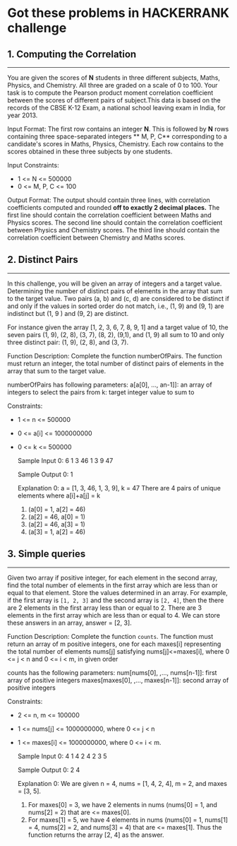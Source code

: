 # Got these problems in HACKERRANK challenge


## 1. Computing the Correlation
-----
You are given  the scores of **N** students in three different subjects, Maths, Physics, and Chemistry.
All three are graded on a scale of 0 to 100.
Your task is to compute the Pearson product moment correlation coefficient between the scores of different pairs of subject.This data is based on the records of the CBSE K-12 Exam, a national school leaving exam in India, for year 2013.

Input Format:
The first row contains an integer **N**.
This is followed by **N** rows containing three space-separated integers ** M, P, C** corresponding to a candidate's scores in Maths, Physics, Chemistry.
Each row contains to the scores obtained in these three subjects by one students.

Input Constraints:
- 1 <= N <= 500000
- 0 <= M, P, C <= 100

Output Format:
The output should contain three lines, with correlation coefficients computed and rounded **off to exactly 2 decimal places.**
The first line should contain the correlation coefficient between Maths and Physics scores.
The second line should contain the correlation coefficient between Physics and Chemistry scores.
The third line should contain the correlation coefficient between Chemistry and Maths scores.




## 2. Distinct Pairs
-----
In this challenge, you will be given an array of integers and a target value. 
Determining the number of distinct pairs of elements in the array that sum to the target value.
Two pairs (a, b) and (c, d) are considered to be distinct if and only if the values in sorted order do not match, i.e., (1, 9) and (9, 1) are indistinct but (1, 9 ) and (9, 2) are distinct.

For instance given the array [1, 2, 3, 6, 7, 8, 9, 1] and a target value of 10, the seven pairs (1, 9), (2, 8), (3, 7), (8, 2), (9,1), and (1, 9) all sum to 10 and only three distinct pair: (1, 9), (2, 8), and (3, 7).

Function Description:
Complete the function numberOfPairs. The function must return an integer, the total number of distinct pairs of elements in the array that sum to the target value.

numberOfPairs has following parameters:
a[a[0], ..., an-1]]: an array of integers to select the pairs from 
k: target integer value to sum to

Constraints:  
- 1 <= n <= 500000
- 0 <= a[i] <= 1000000000
- 0 <= k <= 500000

	Sample Input 0:
	6
	1
	3
	46
	1
	3
	9
	47
	
	Sample Output 0:
	1
	
	Explanation 0:
	a = [1, 3, 46, 1, 3, 9], k = 47
	There are 4 pairs of unique elements where a[i]+a[j] = k
	1. (a[0] = 1, a[2] = 46)
	2. (a[2] = 46, a[0] = 1)
	3. (a[2] = 46, a[3] = 1)
	4. (a[3] = 1, a[2] = 46) 

## 3. Simple queries
-----

Given two array if positive integer, for each element in the second array, find the total number of elements in the first array which are less than or equal to that element.
Store the values determined in an array.
For example, if the first array is `[1, 2, 3]` and the second array is `[2, 4]`, then the there are 2 elements in the first array less than or equal to 2.
There are 3 elements in the first array which are less than or equal to 4.
We can store these answers in an array, answer = [2, 3].

Function Description:
Complete the function `counts`. 
The function must return an array of m positive integers, one for each maxes[i] representing the total number of elements nums[j] satisfying nums[j]<=maxes[i], where 0 <= j < n and 0 <= i < m, in given order

counts has the following parameters:
num[nums[0], ,..., nums[n-1]]: first array of positive integers
maxes[maxes[0], ,..., maxes[n-1]]: second array of positive integers


Constraints:  
- 2 <= n, m <= 100000
- 1 <= nums[j] <= 1000000000, where 0 <= j < n
- 1 <= maxes[i] <= 1000000000, where 0 <= i < m.

	Sample Input 0:
	4
	1
	4
	2
	4
	2
	3
	5
	
	Sample Output 0:
	2
	4
	
	Explanation 0:
	We are given n = 4, nums = [1, 4, 2, 4], m = 2, and maxes = [3, 5].
	1. For maxes[0] = 3, we have 2 elements in nums (nums[0] = 1, and nums[2] = 2) that are <= maxes[0].
	2. For maxes[1] = 5, we have 4 elements in nums (nums[0] = 1, nums[1] = 4, nums[2] = 2, and nums[3] = 4) that are <= maxes[1].
	Thus the function returns the array [2, 4] as the answer.